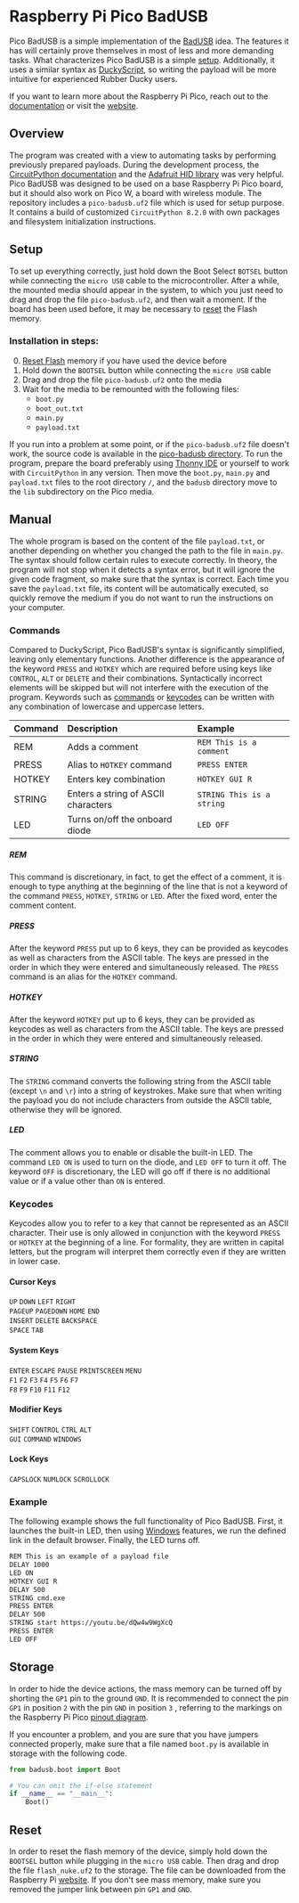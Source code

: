# Raspberry Pi Pico BadUSB

Pico BadUSB is a simple implementation of the [BadUSB](https://en.wikipedia.org/wiki/BadUSB) idea. The features it has
will certainly prove themselves in most of less and more demanding tasks. What characterizes Pico BadUSB is a
simple [setup](https://github.com/kacperbartocha/pico-badusb#setup). Additionally, it uses a similar syntax as
[DuckyScript](https://docs.hak5.org/hak5-usb-rubber-ducky/duckyscript-tm-quick-reference), so writing the payload will
be more intuitive for experienced Rubber Ducky users.

If you want to learn more about the Raspberry Pi Pico, reach out to the 
[documentation](https://datasheets.raspberrypi.com/pico/raspberry-pi-pico-python-sdk.pdf) or visit the 
[website](https://projects.raspberrypi.org/en/projects/getting-started-with-the-pico).

## Overview
The program was created with a view to automating tasks by performing previously prepared payloads. During the
development process, the [CircuitPython documentation](https://docs.circuitpython.org) and the 
[Adafruit HID library](https://docs.circuitpython.org/projects/hid) was very helpful. Pico BadUSB was designed to be
used on a base Raspberry Pi Pico board, but it should also work on Pico W, a board with wireless module. The repository
includes a ```pico-badusb.uf2``` file which is used for setup purpose. It contains a build of customized
```CircuitPython 8.2.0``` with own packages and filesystem initialization instructions.

## Setup
To set up everything correctly, just hold down the Boot Select ```BOTSEL``` button while connecting the ```micro USB```
cable to the microcontroller. After a while, the mounted media should appear in the system, to which you just need to
drag and drop the file ```pico-badusb.uf2```, and then wait a moment. If the board has been used before, it may be
necessary to [reset](https://github.com/kacperbartocha/pico-badusb#reset) the Flash memory.

### Installation in steps:
0. [Reset Flash](https://github.com/kacperbartocha/pico-badusb#reset) memory if you have used the device before
1. Hold down the ```BOOTSEL``` button while connecting the ```micro USB``` cable
2. Drag and drop the file ```pico-badusb.uf2``` onto the media
3. Wait for the media to be remounted with the following files:
    * ```boot.py```
    * ```boot_out.txt```
    * ```main.py```
    * ```payload.txt```

If you run into a problem at some point, or if the ```pico-badusb.uf2``` file doesn't work, the source code is available
in the [pico-badusb directory](https://github.com/kacperbartocha/pico-badusb/tree/main/pico-badusb). To run the program,
prepare the board preferably using [Thonny IDE](https://thonny.org) or yourself to work with ```CircuitPython``` in any
version. Then move the ```boot.py```, ```main.py``` and ```payload.txt``` files to the root directory ```/```, and the
```badusb``` directory move to the ```lib``` subdirectory on the Pico media.

## Manual
The whole program is based on the content of the file ```payload.txt```, or another depending on whether you changed the
path to the file in ```main.py```. The syntax should follow certain rules to execute correctly. In theory, the program
will not stop when it detects a syntax error, but it will ignore the given code fragment, so make sure that the syntax
is correct. Each time you save the ```payload.txt``` file, its content will be automatically executed, so quickly remove
the medium if you do not want to run the instructions on your computer.

### Commands
Compared to DuckyScript, Pico BadUSB's syntax is significantly simplified, leaving only elementary functions. Another
difference is the appearance of the keyword ```PRESS``` and ```HOTKEY``` which are required before using keys like
```CONTROL```, ```ALT``` or ```DELETE``` and their combinations. Syntactically incorrect elements will be skipped but
will not interfere with the execution of the program. Keywords such as 
[commands](https://github.com/kacperbartocha/pico-badusb#commands) or
[keycodes](https://github.com/kacperbartocha/pico-badusb#keycodes) can be written with any combination of lowercase and
uppercase letters. 

| Command | Description                         | Example                       |
|:--------|:------------------------------------|:------------------------------|
| REM     | Adds a comment                      | ```REM This is a comment```   |
| PRESS   | Alias to ```HOTKEY``` command       | ```PRESS ENTER```             |
| HOTKEY  | Enters key combination              | ```HOTKEY GUI R```            |
| STRING  | Enters a string of ASCII characters | ```STRING This is a string``` |
| LED     | Turns on/off the onboard diode      | ```LED OFF ```                |

##### REM
This command is discretionary, in fact, to get the effect of a comment, it is enough to type anything at the beginning
of the line that is not a keyword of the command ```PRESS```, ```HOTKEY```, ```STRING``` or ```LED```. After the fixed
word, enter the comment content.

##### PRESS
After the keyword ```PRESS``` put up to 6 keys, they can be provided as keycodes as well as characters from the ASCII 
table. The keys are pressed in the order in which they were entered and simultaneously released. The ```PRESS``` command
is an alias for the ```HOTKEY``` command.

##### HOTKEY
After the keyword ```HOTKEY``` put up to 6 keys, they can be provided as keycodes as well as characters from the ASCII 
table. The keys are pressed in the order in which they were entered and simultaneously released.

##### STRING
The ```STRING``` command converts the following string from the ASCII table (except ```\n``` and ```\r```) into a string
of keystrokes. Make sure that when writing the payload you do not include characters from outside the ASCII table,
otherwise they will be ignored.

##### LED
The comment allows you to enable or disable the built-in LED. The command ```LED ON``` is used to turn on the diode, and
```LED OFF``` to turn it off. The keyword ```OFF``` is discretionary, the LED will go off if there is no additional
value or if a value other than ```ON``` is entered.

### Keycodes
Keycodes allow you to refer to a key that cannot be represented as an ASCII character. Their use is only allowed in
conjunction with the keyword ```PRESS``` or ```HOTKEY``` at the beginning of a line. For formality, they are written in
capital letters, but the program will interpret them correctly even if they are written in lower case. 

#### Cursor Keys
```UP``` ```DOWN``` ```LEFT``` ```RIGHT```\
```PAGEUP``` ```PAGEDOWN``` ```HOME``` ```END```\
```INSERT``` ```DELETE``` ```BACKSPACE```\
```SPACE``` ```TAB```

#### System Keys
```ENTER``` ```ESCAPE``` ```PAUSE``` ```PRINTSCREEN``` ```MENU```\
```F1``` ```F2``` ```F3``` ```F4``` ```F5``` ```F6``` ```F7```\
```F8``` ```F9``` ```F10``` ```F11``` ```F12```

#### Modifier Keys
```SHIFT``` ```CONTROL``` ```CTRL``` ```ALT```\
```GUI``` ```COMMAND``` ```WINDOWS```

#### Lock Keys
```CAPSLOCK``` ```NUMLOCK``` ```SCROLLOCK```

### Example
The following example shows the full functionality of Pico BadUSB. First, it launches the built-in LED, then using
[Windows](https://learn.microsoft.com/en-us/windows-server/administration/windows-commands/windows-commands) features,
we run the defined link in the default browser. Finally, the LED turns off.

```bash
REM This is an example of a payload file
DELAY 1000
LED ON
HOTKEY GUI R
DELAY 500
STRING cmd.exe
PRESS ENTER
DELAY 500
STRING start https://youtu.be/dQw4w9WgXcQ
PRESS ENTER
LED OFF
```

## Storage
In order to hide the device actions, the mass memory can be turned off by shorting the ```GP1``` pin to the ground 
```GND```. It is recommended to connect the pin ```GP1``` in position ```2``` with the pin ```GND``` in position ```3```
, referring to the markings on the Raspberry Pi Pico
[pinout diagram](https://datasheets.raspberrypi.com/pico/Pico-R3-A4-Pinout.pdf).

If you encounter a problem, and you are sure that you have jumpers connected properly, make sure that a file named
```boot.py``` is available in storage with the following code.

```python
from badusb.boot import Boot

# You can omit the if-else statement
if __name__ == "__main__":
    Boot()
```

## Reset
In order to reset the flash memory of the device, simply hold down the ```BOOTSEL``` button while plugging in the
```micro USB``` cable. Then drag and drop the file ```flash_nuke.uf2``` to the storage. The file can be downloaded from
the Raspberry Pi [website](https://datasheets.raspberrypi.com/soft/flash_nuke.uf2). If you don't see mass memory, make
sure you removed the jumper link between pin ```GP1``` and ```GND```.

